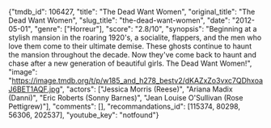 {"tmdb_id": 106427, "title": "The Dead Want Women", "original_title": "The Dead Want Women", "slug_title": "the-dead-want-women", "date": "2012-05-01", "genre": ["Horreur"], "score": "2.8/10", "synopsis": "Beginning at a stylish mansion in the roaring 1920's, a socialite, flappers, and the men who love them come to their ultimate demise. These ghosts continue to haunt the mansion throughout the decade. Now they've come back to haunt and chase after a new generation of beautiful girls. The Dead Want Women!", "image": "https://image.tmdb.org/t/p/w185_and_h278_bestv2/dKAZxZo3vxc7QDhxoaJ6BET1AQF.jpg", "actors": ["Jessica Morris (Reese)", "Ariana Madix (Danni)", "Eric Roberts (Sonny Barnes)", "Jean Louise O'Sullivan (Rose Pettigrew)"], "comments": [], "recommandations_id": [115374, 80298, 56306, 202537], "youtube_key": "notfound"}